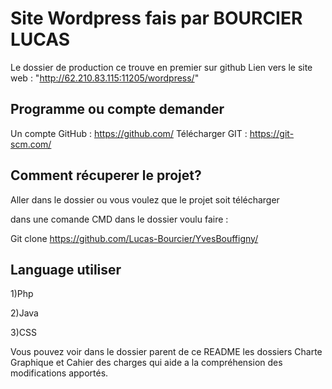 # Site Wordpress fais par BOURCIER LUCAS
Le dossier de production ce trouve en premier sur github
Lien vers le site web : "http://62.210.83.115:11205/wordpress/"
## Programme ou compte demander 
Un compte GitHub : https://github.com/
Télécharger GIT : https://git-scm.com/


## Comment récuperer le projet?

Aller dans le dossier ou vous voulez que le projet soit télécharger

dans une comande CMD dans le dossier voulu faire : 

Git clone https://github.com/Lucas-Bourcier/YvesBouffigny/

## Language utiliser

1)Php

2)Java

3)CSS

Vous pouvez voir dans le dossier parent de ce README les dossiers Charte Graphique et Cahier des charges qui aide a la compréhension des modifications apportés.
